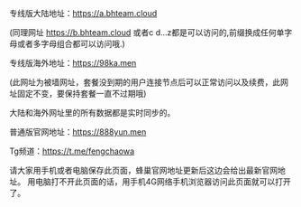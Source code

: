专线版大陆地址：https://a.bhteam.cloud

(同理网址 https://b.bhteam.cloud 或者c d…z都是可以访问的,前缀换成任何单字母或者多字母组合都可以访问哦.)

专线版海外地址：https://98ka.men

(此网址为被墙网址，套餐没到期的用户连接节点后可以正常访问以及续费，此网址固定不变，要保持套餐一直不过期哦)

大陆和海外网址里的所有数据都是实时同步的。

普通版官网地址：https://888yun.men

Tg频道：https://t.me/fengchaowa

请大家用手机或者电脑保存此页面，蜂巢官网地址更新后这边会给出最新官网地址。
用电脑打不开此页面的话，用手机4G网络手机浏览器访问此页面就可以打开了。
